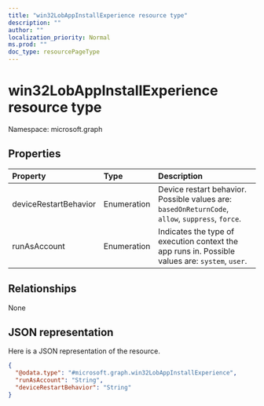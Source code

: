 ```yaml
---
title: "win32LobAppInstallExperience resource type"
description: ""
author: ""
localization_priority: Normal
ms.prod: ""
doc_type: resourcePageType
---
```


# win32LobAppInstallExperience resource type


Namespace: microsoft.graph



## Properties
|Property|Type|Description|
|:---|:---|:---|
|deviceRestartBehavior|Enumeration|Device restart behavior. Possible values are: `basedOnReturnCode`, `allow`, `suppress`, `force`.|
|runAsAccount|Enumeration|Indicates the type of execution context the app runs in. Possible values are: `system`, `user`.|

## Relationships
None

## JSON representation
Here is a JSON representation of the resource.
<!-- {
  "blockType": "resource",
  "@odata.type": "microsoft.graph.win32LobAppInstallExperience"
}
-->
``` json
{
  "@odata.type": "#microsoft.graph.win32LobAppInstallExperience",
  "runAsAccount": "String",
  "deviceRestartBehavior": "String"
}
```

